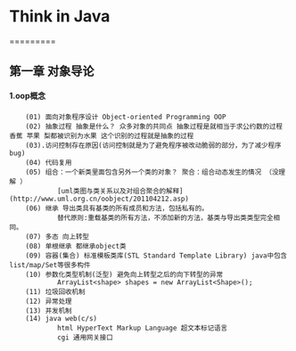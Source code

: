 # Think in Java
=========

## 第一章 对象导论

#### 1.oop概念  
		(01) 面向对象程序设计 Object-oriented Programming OOP  
		(02) 抽象过程 抽象是什么？ 众多对象的共同点 抽象过程是就相当于求公约数的过程 香蕉 苹果 梨都被识别为水果 这个识别的过程就是抽象的过程  
		(03).访问控制存在原因(访问控制就是为了避免程序被改动脆弱的部分，为了减少程序bug)  
		(04) 代码复用
		(05) 组合：一个新类里面包含另外一个类的对象？ 聚合：组合动态发生的情况 （没理解 ）  
				[uml类图与类关系以及对组合聚合的解释](http://www.uml.org.cn/oobject/201104212.asp)  
		(06) 继承 导出类具有基类的所有成员和方法，包括私有的。  
				替代原则:重载基类的所有方法，不添加新的方法，基类与导出类类型完全相同。  
		(07) 多态 向上转型  
		(08) 单根继承 都继承object类
		(09) 容器(集合) 标准模板类库(STL Standard Template Library) java中包含list/map/Set等很多构件  
		(10) 参数化类型机制(泛型) 避免向上转型之后的向下转型的异常  
				ArrayList<shape> shapes = new ArrayList<Shape>();  
		(11) 垃圾回收机制  
		(12) 异常处理  
		(13) 并发机制  
		(14) java web(c/s)  
				html HyperText Markup Language 超文本标记语言  
				cgi 通用网关接口  
		